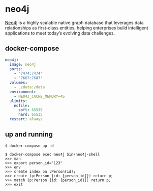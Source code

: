 neo4j
=====

[Neo4j][1] is a highly scalable native graph database that leverages data
relationships as first-class entities, helping enterprises build intelligent
applications to meet today’s evolving data challenges.

## docker-compose

```yaml
neo4j:
  image: neo4j
  ports:
    - "7474:7474"
    - "7687:7687"
  volumes:
    - ./data:/data
  environment:
    - NEO4J_CACHE_MEMORY=4G
  ulimits:
    nofile:
      soft: 65535
      hard: 65535
  restart: always
```

## up and running

```
$ docker-compose up -d

$ docker-compose exec neo4j bin/neo4j-shell
>>> man
>>> export person_id="123"
>>> env
>>> create index on :Person(id);
>>> create (p:Person {id: {person_id}}) return p;
>>> match (p:Person {id: {person_id}}) return p;
>>> exit
```

[1]: http://neo4j.com/
